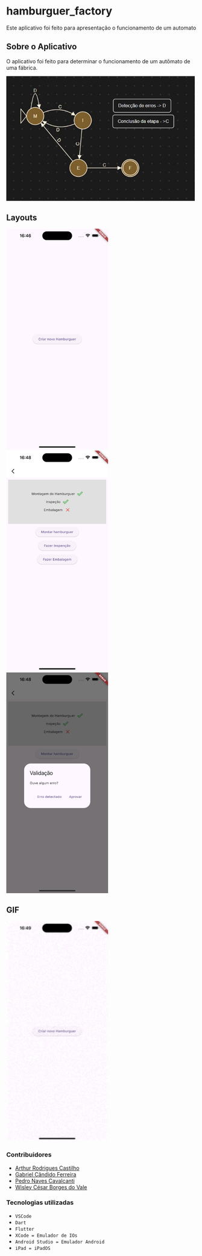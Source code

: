 # hamburguer_factory

Este aplicativo foi feito para apresentação o funcionamento de um automato

## Sobre o Aplicativo

O aplicativo foi feito para determinar o funcionamento de um autômato de uma fábrica.

<img src="./assets/readme/imgs/automato.jpeg" alt="Automato" width="500px">

## Layouts

<img src="./assets/readme/imgs/HomeScreen.png" alt="Home Screen" width="270px"> <img src="./assets/readme/imgs/NewHamburguer.png" alt="New Hamburguer" width="270px"> <img src="./assets/readme/imgs/Validation.png" alt="Validation" width="270px"> 

## GIF

<img src="./assets/readme/gifs/GifApp.gif" alt="Gif App" width="270px">

### Contribuidores
- [Arthur Rodrigues Castilho](https://github.com/ArthurRCastilho)
- [Gabriel Cândido Ferreira](https://github.com/Gabriel-Candido-Ferreira)
- [Pedro Naves Cavalcanti](https://github.com/PedroNaves00)
- [Wisley César Borges do Vale](https://github.com/wisley-cesar)


### Tecnologias utilizadas
- ``VSCode``
- ``Dart``
- ``Flutter``
- ``XCode = Emulador de IOs``
- ``Android Studio = Emulador Android``
- ``iPad = iPadOS``